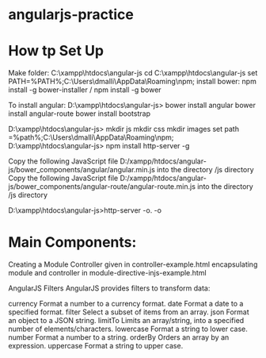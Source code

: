 # angularjs-practice

How tp Set Up
================================================================
Make folder: C:\xampp\htdocs\angular-js
cd C:\xampp\htdocs\angular-js
set PATH=%PATH%;C:\Users\dmalli\AppData\Roaming\npm;
install bower: npm install -g bower-installer / npm install -g bower

To install angular: 
D:\xampp\htdocs\angular-js>
	bower install angular
	bower install angular-route
	bower install bootstrap


D:\xampp\htdocs\angular-js>	
mkdir js
mkdir css
mkdir images
set path =%path%;C:\Users\dmalli\AppData\Roaming\npm;
D:\xampp\htdocs\angular-js> npm install http-server -g

Copy the following JavaScript file D:/xampp/htdocs/angular-js/bower_components/angular/angular.min.js into the directory /js directory
Copy the following JavaScript file D:/xampp/htdocs/angular-js/bower_components/angular-route/angular-route.min.js into the directory /js directory


D:\xampp\htdocs\angular-js>http-server -o. -o

Main Components:
===============================================
Creating a Module
Controller given in controller-example.html
encapsulating module and controller in module-directive-injs-example.html

AngularJS Filters
AngularJS provides filters to transform data:

currency Format a number to a currency format.
date Format a date to a specified format.
filter Select a subset of items from an array.
json Format an object to a JSON string.
limitTo Limits an array/string, into a specified number of elements/characters.
lowercase Format a string to lower case.
number Format a number to a string.
orderBy Orders an array by an expression.
uppercase Format a string to upper case.
